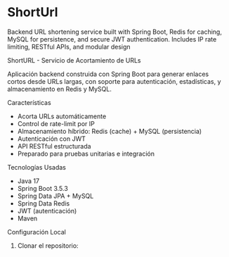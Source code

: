 # ShortUrl
Backend URL shortening service built with Spring Boot, Redis for caching, MySQL for persistence, and secure JWT authentication. Includes IP rate limiting, RESTful APIs, and modular design

 ShortURL - Servicio de Acortamiento de URLs

Aplicación backend construida con Spring Boot para generar enlaces cortos desde URLs largas, con soporte para autenticación, estadísticas, y almacenamiento en Redis y MySQL.

 Características

- Acorta URLs automáticamente
- Control de rate-limit por IP
- Almacenamiento híbrido: Redis (cache) + MySQL (persistencia)
- Autenticación con JWT
- API RESTful estructurada
- Preparado para pruebas unitarias e integración

 Tecnologías Usadas

- Java 17
- Spring Boot 3.5.3
- Spring Data JPA + MySQL
- Spring Data Redis
- JWT (autenticación)
- Maven

 Configuración Local

1. Clonar el repositorio:

```bash

